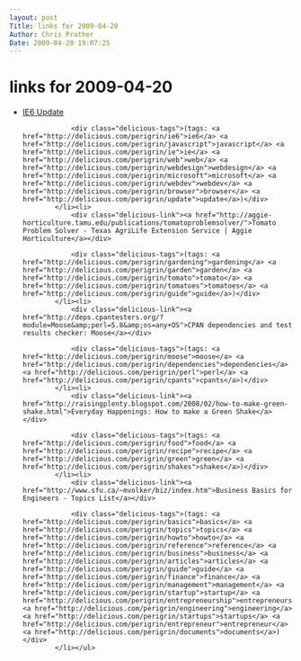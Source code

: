 ```yaml
---
layout: post
Title: links for 2009-04-20  
Author: Chris Prather
Date: 2009-04-20 19:07:25
---
```


# links for 2009-04-20
<ul class="delicious"><li>
                <div class="delicious-link"><a href="http://ie6update.com/#">IE6 Update</a></div>
                
                <div class="delicious-tags">(tags: <a href="http://delicious.com/perigrin/ie6">ie6</a> <a href="http://delicious.com/perigrin/javascript">javascript</a> <a href="http://delicious.com/perigrin/ie">ie</a> <a href="http://delicious.com/perigrin/web">web</a> <a href="http://delicious.com/perigrin/webdesign">webdesign</a> <a href="http://delicious.com/perigrin/microsoft">microsoft</a> <a href="http://delicious.com/perigrin/webdev">webdev</a> <a href="http://delicious.com/perigrin/browser">browser</a> <a href="http://delicious.com/perigrin/update">update</a>)</div>
            </li><li>
                <div class="delicious-link"><a href="http://aggie-horticulture.tamu.edu/publications/tomatoproblemsolver/">Tomato Problem Solver - Texas AgriLife Extension Service | Aggie Horticulture</a></div>
                
                <div class="delicious-tags">(tags: <a href="http://delicious.com/perigrin/gardening">gardening</a> <a href="http://delicious.com/perigrin/garden">garden</a> <a href="http://delicious.com/perigrin/tomato">tomato</a> <a href="http://delicious.com/perigrin/tomatoes">tomatoes</a> <a href="http://delicious.com/perigrin/guide">guide</a>)</div>
            </li><li>
                <div class="delicious-link"><a href="http://deps.cpantesters.org/?module=Moose&amp;perl=5.8&amp;os=any+OS">CPAN dependencies and test results checker: Moose</a></div>
                
                <div class="delicious-tags">(tags: <a href="http://delicious.com/perigrin/moose">moose</a> <a href="http://delicious.com/perigrin/dependencies">dependencies</a> <a href="http://delicious.com/perigrin/perl">perl</a> <a href="http://delicious.com/perigrin/cpants">cpants</a>)</div>
            </li><li>
                <div class="delicious-link"><a href="http://raisingplenty.blogspot.com/2008/02/how-to-make-green-shake.html">Everyday Happenings: How to make a Green Shake</a></div>
                
                <div class="delicious-tags">(tags: <a href="http://delicious.com/perigrin/food">food</a> <a href="http://delicious.com/perigrin/recipe">recipe</a> <a href="http://delicious.com/perigrin/green">green</a> <a href="http://delicious.com/perigrin/shakes">shakes</a>)</div>
            </li><li>
                <div class="delicious-link"><a href="http://www.sfu.ca/~mvolker/biz/index.htm">Business Basics for Engineers - Topics List</a></div>
                
                <div class="delicious-tags">(tags: <a href="http://delicious.com/perigrin/basics">basics</a> <a href="http://delicious.com/perigrin/topics">topics</a> <a href="http://delicious.com/perigrin/howto">howto</a> <a href="http://delicious.com/perigrin/reference">reference</a> <a href="http://delicious.com/perigrin/business">business</a> <a href="http://delicious.com/perigrin/articles">articles</a> <a href="http://delicious.com/perigrin/guide">guide</a> <a href="http://delicious.com/perigrin/finance">finance</a> <a href="http://delicious.com/perigrin/management">management</a> <a href="http://delicious.com/perigrin/startup">startup</a> <a href="http://delicious.com/perigrin/entrepreneurship">entrepreneurship</a> <a href="http://delicious.com/perigrin/engineering">engineering</a> <a href="http://delicious.com/perigrin/startups">startups</a> <a href="http://delicious.com/perigrin/entrepreneur">entrepreneur</a> <a href="http://delicious.com/perigrin/documents">documents</a>)</div>
            </li></ul>
